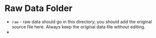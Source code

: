 # Raw Data Folder

- `raw` - raw data should go in this directory; you should add the original source file here. Always keep the original data file without editing.
-

